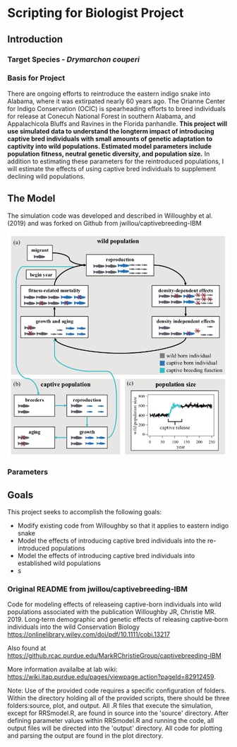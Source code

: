 # Scripting for Biologist Project

## Introduction

### Target Species - *Drymarchon couperi*

### Basis for Project

There are ongoing efforts to reintroduce the eastern indigo snake into Alabama, where it was extirpated nearly 60 years ago.
The Orianne Center for Indigo Conservation (OCIC) is spearheading efforts to breed individuals for release at Conecuh National Forest in southern Alabama, and Appalachicola Bluffs and Ravines in the Florida panhandle.
**This project will use simulated data to understand the longterm impact of introducing captive bred individuals with small amounts of genetic adaptation to captivity into wild populations. Estimated model parameters include population fitness, neutral genetic diversity, and population size.**
In addition to estimating these parameters for the reintroduced populations, I will estimate the effects of using captive bred individuals to supplement declining wild populations.

## The Model

The simulation code was developed and described in Willoughby et al. (2019) and was forked on Github from jwillou/captivebreeding-IBM

![Model schematic from Willoughby et al. (2019)](figures/model-schematic.png)

<!-- <img src = "figures/model-schematic.png"> -->

### Parameters

## Goals

This project seeks to accomplish the following goals:

- Modify existing code from Willoughby so that it applies to eastern indigo snake
- Model the effects of introducing captive bred individuals into the re-introduced populations
- Model the effects of introducing captive bred individuals into established wild populations
- s

### Original README from jwillou/captivebreeding-IBM

Code for modeling effects of releaseing captive-born individuals into wild populations associated with the publication Willoughby JR, Christie MR. 2019. Long‐term demographic and genetic effects of releasing captive‐born individuals into the wild Conservation Biology <https://onlinelibrary.wiley.com/doi/pdf/10.1111/cobi.13217>

Also found at https://github.rcac.purdue.edu/MarkRChristieGroup/captivebreeding-IBM

More information availalbe at lab wiki: https://wiki.itap.purdue.edu/pages/viewpage.action?pageId=82912459.

Note: Use of the provided code requires a specific configuration of folders. Within the directory holding all of the provided scripts, there should be three folders:source, plot, and output. All .R files that execute the simulation, except for RRSmodel.R, are found in source into the 'source' directory. After defining parameter values within RRSmodel.R and running the code, all output files will be directed into the 'output' directory. All code for plotting and parsing the output are found in the plot directory.